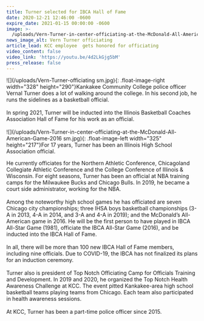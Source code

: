 ```yaml
---
title: Turner selected for IBCA Hall of Fame
date: 2020-12-21 12:46:00 -0600
expire_date: 2021-01-15 00:00:00 -0600
image: >-
  /uploads/Vern-Turner-in-center-officiating-at-the-McDonald-All-American-Game-2016.jpg
news_image_alt: Vern Turner officiating
article_lead: KCC employee  gets honored for officiating
video_content: false
video_link: 'https://youtu.be/4d2LkGjg5bM'
press_release: false
---
```


![](/uploads/Vern-Turner-officiating sm.jpg){: .float-image-right width="328" height="290"}Kankakee Community College police officer Vernal Turner does a lot of walking around the college. In his second job, he runs the sidelines as a basketball official.<br><br>In spring 2021, Turner will be inducted into the Illinois Basketball Coaches Association Hall of Fame for his work as an official.&nbsp;<br><br>![](/uploads/Vern-Turner-in-center-officiating-at-the-McDonald-All-American-Game-2016 sm.jpg){: .float-image-left width="325" height="217"}For 17 years, Turner has been an Illinois High School Association official.

He currently officiates for the Northern Athletic Conference, Chicagoland Collegiate Athletic Conference and the College Conference of Illinois & Wisconsin. For eight seasons, Turner has been an official at NBA training camps for the Milwaukee Bucks and Chicago Bulls. In 2019, he became a court side administrator, working for the NBA.<br><br>Among the noteworthy high school games he has officiated are seven Chicago city championships; three IHSA boys basketball championships (3-A in 2013, 4-A in 2014, and 3-A and 4-A in 2019); and the McDonald’s All-American game in 2016. He will be the first person to have played in IBCA All-Star Game (1981), officiate the IBCA All-Star Game (2016), and be inducted into the IBCA Hall of Fame.<br><br>In all, there will be more than 100 new IBCA Hall of Fame members, including nine officials. Due to COVID-19, the IBCA has not finalized its plans for an induction ceremony.<br><br>Turner also is president of Top Notch Officiating Camp for Officials Training and Development. In 2019 and 2020, he organized the Top Notch Health Awareness Challenge at KCC. The event pitted Kankakee-area high school basketball teams playing teams from Chicago. Each team also participated in health awareness sessions.<br><br>At KCC, Turner has been a part-time police officer since 2015.
